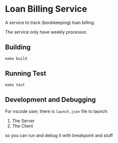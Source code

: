 # Loan Billing Service

A service to track (bookkeeping) loan billing.

The service only have weekly processor.

## Building
```
make build
```

## Running Test
```
make test
```

## Development and Debugging
For vscode user, there is `launch.json` file to launch:

1. The Server
2. The Client

so you can run and debug it with breakpoint and stuff